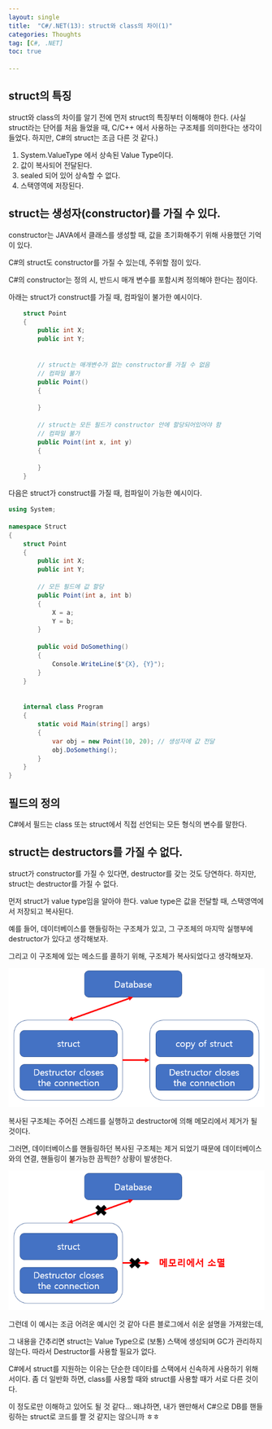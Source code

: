 ```yaml
---
layout: single
title:  "C#/.NET(13): struct와 class의 차이(1)"
categories: Thoughts
tag: [C#, .NET]
toc: true 

---
```


## struct의 특징

struct와 class의 차이를 알기 전에 먼저 struct의 특징부터 이해해야 한다.
(사실 struct라는 단어를 처음 들었을 때, C/C++ 에서 사용하는 구조체를 의미한다는 생각이 들었다.
하지만, C#의 struct는 조금 다른 것 같다.)

1. System.ValueType 에서 상속된 Value Type이다.
2. 값이 복사되어 전달된다.
3. sealed 되어 있어 상속할 수 없다.
4. 스택영역에 저장된다.



## struct는 생성자(constructor)를 가질 수 있다.

constructor는 JAVA에서 클래스를 생성할 때, 값을 초기화해주기 위해 사용했던 기억이 있다.

C#의 struct도 constructor를 가질 수 있는데, 주위할 점이 있다.

C#의 constructor는 정의 시, 반드시 매개 변수를 포함시켜 정의해야 한다는 점이다.

아래는 struct가 construct를 가질 때, 컴파일이 불가한 예시이다.

```c#
	struct Point
	{
		public int X;
		public int Y;


		// struct는 매개변수가 없는 constructor를 가질 수 없음
		// 컴파일 불가
		public Point()
		{

		}

		// struct는 모든 필드가 constructor 안에 할당되어있어야 함
		// 컴파일 불가
		public Point(int x, int y)
		{

		}
	}
```



다음은 struct가 construct를 가질 때, 컴파일이 가능한 예시이다.

```c#
using System;

namespace Struct
{
	struct Point
	{
		public int X;
		public int Y;

		// 모든 필드에 값 할당
		public Point(int a, int b)
		{
			X = a;
			Y = b;
		}

		public void DoSomething()
		{
			Console.WriteLine($"{X}, {Y}");
		}
	}


	internal class Program
	{
		static void Main(string[] args)
		{
			var obj = new Point(10, 20); // 생성자에 값 전달
			obj.DoSomething();
		}
	}
}
```



## 필드의 정의

C#에서 필드는 class 또는 struct에서 직접 선언되는 모든 형식의 변수를 말한다.



## struct는 destructors를 가질 수 없다.

struct가 constructor를 가질 수 있다면, destructor를 갖는 것도 당연하다. 하지만, struct는 destructor를 가질 수 없다.

먼저 struct가 value type임을 알아야 한다. value type은 값을 전달할 때, 스택영역에서 저장되고 복사된다.

예를 들어, 데이터베이스를 핸들링하는 구조체가 있고, 그 구조체의 마지막 실행부에 destructor가 있다고 생각해보자.

그리고 이 구조체에 있는 메소드를 콜하기 위해, 구조체가 복사되었다고 생각해보자. 

![image-20220702170807521](/assets/img/image-20220702170807521.png)



복사된 구조체는 주어진 스레드를 실행하고 destructor에 의해 메모리에서 제거가 될 것이다. 

그러면, 데이터베이스를 핸들링하던 복사된 구조체는 제거 되었기 때문에 데이터베이스와의 연결, 핸들링이 불가능한 끔찍한? 상황이 발생한다.

![image-20220702170822453](/assets/img/image-20220702170822453.png)

그런데 이 예시는 조금 어려운 예시인 것 같아 다른 블로그에서 쉬운 설명을 가져왔는데, 

그 내용을 간추리면 struct는 Value Type으로 (보통) 스택에 생성되며 GC가 관리하지 않는다. 따라서 Destructor를 사용할 필요가 없다. 

C#에서 struct를 지원하는 이유는 단순한 데이타를 스택에서 신속하게 사용하기 위해서이다.  좀 더 일반화 하면, class를 사용할 때와 struct를 사용할 때가 서로 다른 것이다.

이 정도로만 이해하고 있어도 될 것 같다... 왜냐하면, 내가 왠만해서 C#으로 DB를 핸들링하는 struct로 코드를 짤 것 같지는 않으니까 ㅎㅎ